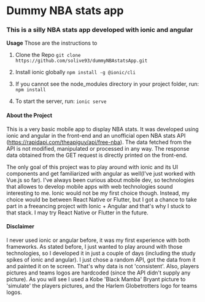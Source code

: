 # Dummy NBA stats app
### This is a silly NBA stats app developed with ionic and angular


**Usage**
Those are the instructions to

1. Clone the Repo
`git clone https://github.com/solive93/dummyNBAstatsApp.git`

2. Install ionic globally 
`npm install -g @ionic/cli` 

3. If you cannot see the node_modules directory in your project folder, run:
`npm install`

4. To start the server, run:
`ionic serve`

#### About the Project
This is a very basic mobile app to display NBA stats. It was developed using ionic and angular in the front-end and an unofficial open NBA stats API (https://rapidapi.com/theapiguy/api/free-nba). The data fetched from the API is not modified, manipulated or processed in any way. The response data obtained from the GET request is directly printed on the front-end.

The only goal of this project was to play around with ionic and its UI components and get familiarized with angular as well(I've just worked with Vue.js so far). I've always been curious about mobile dev, so technologies that allowes to develop mobile apps with web technologies sound interesting to me. Ionic would not be my first choice though. Instead, my choice would be between React Native or Flutter, but I got a chance to take part in a freeancing project with Ionic + Angular and that's why I stuck to that stack. I may try React Native or Flutter in the future.

#### Disclaimer
I never used ionic or angular before, it was my first experience with both frameworks. As stated before, I just wanted to play around with those technologies, so I developed it in just a couple of days (including the study spikes of ionic and angular). 
I just chose a random API, got the data from it and painted it on te screen. That's why data is not 'consistent'. 
Also, players pictures and teams logos are hardcoded (since the API didn't supply any picture). As you will see I used a Kobe 'Black Mamba' Bryant picture to 'simulate' the players pictures, and the Harlem Globetrotters logo for teams logos. 



